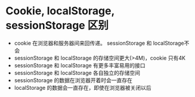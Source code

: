 # Cookie, localStorage, sessionStorage 区别

* cookie 在浏览器和服务器间来回传递。 sessionStorage 和 localStorage不会
* sessionStorage 和 localStorage 的存储空间更大(>4M)，cookie 只有4K
* sessionStorage 和 localStorage 有更多丰富易用的接口
* sessionStorage 和 localStorage 各自独立的存储空间
* sessionStorage 的数据在浏览器开着时会一直存在
* localStorage 的数据会一直存在，即使在浏览器被关闭以后
